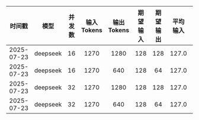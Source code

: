 | 时间戳 | 模型 | 并发数 | 输入Tokens | 输出Tokens | 期望输入 | 期望输出 | 平均输入 | 平均输出 | 总耗时(s) | 请求吞吐率 (req/s) | 输出吞吐率 (tok/s) | 总吞吐率 (tok/s) | 平均TTFT(ms) | P99_TTFT(ms) |
|:--------:|:------:|:------:|:-----------:|:------------:|:----------:|:----------:|:----------:|:-----------:|:---------:|:------------------:|:------------------:|:----------------:|:-------------:|:-------------:|
| 2025-07-23 | deepseek | 16 | 1270 | 1280 | 128 | 128 | 127.0 | 128.0 | 9.01 | 1.11 | 142.04 | 282.97 | 538.96 | 540.88 |
| 2025-07-23 | deepseek | 16 | 1270 | 640 | 128 | 64 | 127.0 | 64.0 | 4.76 | 2.10 | 134.43 | 401.19 | 538.98 | 541.06 |
| 2025-07-23 | deepseek | 32 | 1270 | 1280 | 128 | 128 | 127.0 | 128.0 | 9.05 | 1.11 | 141.50 | 281.90 | 539.25 | 541.16 |
| 2025-07-23 | deepseek | 32 | 1270 | 640 | 128 | 64 | 127.0 | 64.0 | 4.75 | 2.10 | 134.68 | 401.95 | 536.53 | 538.59 |